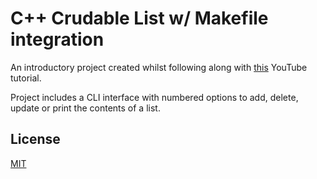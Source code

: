 # C++ Crudable List w/ Makefile integration

An introductory project created whilst following along with [this](https://www.youtube.com/watch?v=NLhy05sdFQI) YouTube tutorial.

Project includes a CLI interface with numbered options to add, delete, update or print the contents of a list.

## License

[MIT](https://choosealicense.com/licenses/mit/)
